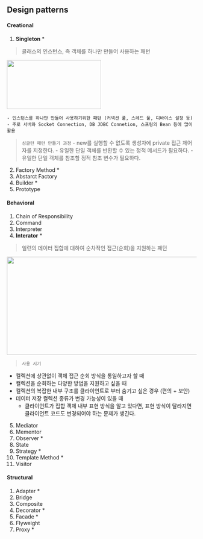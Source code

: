 ## Design patterns


#### Creational
1. **Singleton** *
> 클래스의 인스턴스, 즉 객체를 하나만 만들어 사용하는 패턴
<img width="250" height="130" src="https://github.com/Jiyoongrace/java-study/assets/88182667/4bc40277-ea88-4270-a6c4-744f68b08157" />

    - 인스턴스를 하나만 만들어 사용하기위한 패턴 (커넥션 풀, 스레드 풀, 디바이스 설정 등)
    - 주로 서버와 Socket Connection, DB JDBC Connetion, 스프링의 Bean 등에 많이 활용

> `싱글턴 패턴 만들기 과정`
    - new를 실행할 수 없도록 생성자에 private 접근 제어자를 지정한다.
    - 유일한 단일 객체를 반환할 수 있는 정적 메서드가 필요하다.
    - 유일한 단일 객체를 참조할 정적 참조 변수가 필요하다.

2. Factory Method *
3. Abstarct Factory
4. Builder *
5. Prototype

#### Behavioral
1. Chain of Responsibility
2. Command
3. Interpreter
4. **Interator** *
> 일련의 데이터 집합에 대하여 순차적인 접근(순회)을 지원하는 패턴
<img width="570" height="260" src="https://github.com/Jiyoongrace/java-study/assets/88182667/844f8589-0a1b-47e6-ac65-133d3877db20">

> `사용 시기`
- 컬렉션에 상관없이 객체 접근 순회 방식을 통일하고자 할 때
- 컬렉션을 순회하는 다양한 방법을 지원하고 싶을 때
- 컬렉션의 복잡한 내부 구조를 클라이언트로 부터 숨기고 싶은 경우 (편의 + 보안)
- 데이터 저장 컬렉션 종류가 변경 가능성이 있을 때
  - 클라이언트가 집합 객체 내부 표현 방식을 알고 있다면, 표현 방식이 달라지면 클라이언트 코드도 변경되어야 하는 문제가 생긴다.

5. Mediator
6. Mementor
7. Observer *
8. State
9. Strategy *
10. Template Method *
11. Visitor


#### Structural
1. Adapter *
2. Bridge
3. Composite
4. Decorator *
5. Facade *
6. Flyweight
7. Proxy *
